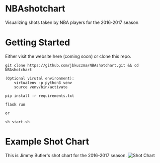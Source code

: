 # NBAshotchart

Visualizing shots taken by NBA players for the 2016-2017 season.

# Getting Started

Either visit the website here (coming soon) or clone this repo. 
    
    git clone https://github.com/jbkuczma/NBAshotchart.git && cd NBAshotchart
    
    (Optional virutal environment): 
        virtualenv -p python3 venv
        source venv/bin/activate
        
    pip install -r requirements.txt
    
    flask run

    or 

    sh start.sh

# Example Shot Chart

This is Jimmy Butler's shot chart for the 2016-2017 season.
![Shot Chart](https://github.com/jbkuczma/NBAshotchart/blob/master/static/jimmybutler.png?raw=true)
    
